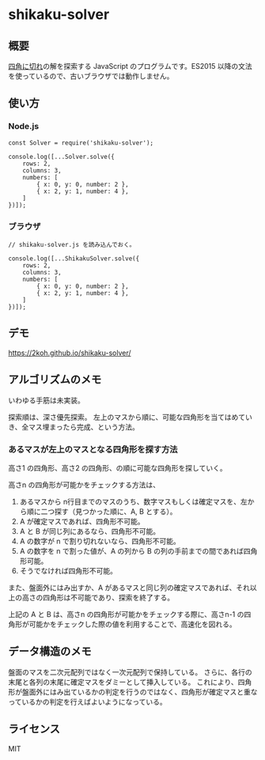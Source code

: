 # shikaku-solver

## 概要
[四角に切れ](https://www.nikoli.co.jp/ja/puzzles/shikaku/)の解を探索する JavaScript のプログラムです。ES2015 以降の文法を使っているので、古いブラウザでは動作しません。

## 使い方

### Node.js
```
const Solver = require('shikaku-solver');

console.log([...Solver.solve({
	rows: 2,
	columns: 3,
	numbers: [
		{ x: 0, y: 0, number: 2 },
		{ x: 2, y: 1, number: 4 },
	]
})]);
```

### ブラウザ
```
// shikaku-solver.js を読み込んでおく。

console.log([...ShikakuSolver.solve({
	rows: 2,
	columns: 3,
	numbers: [
		{ x: 0, y: 0, number: 2 },
		{ x: 2, y: 1, number: 4 },
	]
})]);
```

## デモ
https://2koh.github.io/shikaku-solver/

## アルゴリズムのメモ
いわゆる手筋は未実装。

探索順は、深さ優先探索。
左上のマスから順に、可能な四角形を当てはめていき、全マス埋まったら完成、という方法。

### あるマスが左上のマスとなる四角形を探す方法
高さ1 の四角形、高さ2 の四角形、の順に可能な四角形を探していく。

高さn の四角形が可能かをチェックする方法は、
1. あるマスから n行目までのマスのうち、数字マスもしくは確定マスを、左から順に二つ探す（見つかった順に、A, B とする）。
1. A が確定マスであれば、四角形不可能。
1. A と B が同じ列にあるなら、四角形不可能。
1. A の数字が n で割り切れないなら、四角形不可能。
1. A の数字を n で割った値が、A の列から B の列の手前までの間であれば四角形可能。
1. そうでなければ四角形不可能。

また、盤面外にはみ出すか、A があるマスと同じ列の確定マスであれば、それ以上の高さの四角形は不可能であり、探索を終了する。

上記の A と B は、高さn の四角形が可能かをチェックする際に、高さn-1 の四角形が可能かをチェックした際の値を利用することで、高速化を図れる。

## データ構造のメモ
盤面のマスを二次元配列ではなく一次元配列で保持している。
さらに、各行の末尾と各列の末尾に確定マスをダミーとして挿入している。
これにより、四角形が盤面外にはみ出ているかの判定を行うのではなく、四角形が確定マスと重なっているかの判定を行えばよいようになっている。

## ライセンス
MIT
